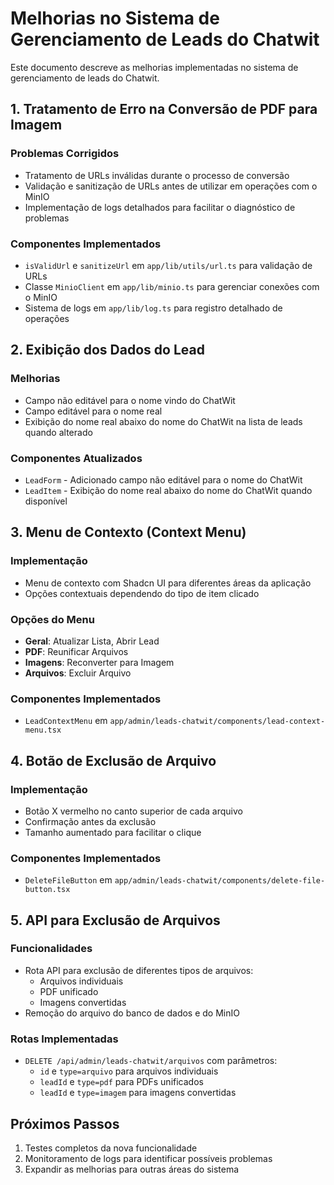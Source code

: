 # Melhorias no Sistema de Gerenciamento de Leads do Chatwit

Este documento descreve as melhorias implementadas no sistema de gerenciamento de leads do Chatwit.

## 1. Tratamento de Erro na Conversão de PDF para Imagem

### Problemas Corrigidos
- Tratamento de URLs inválidas durante o processo de conversão
- Validação e sanitização de URLs antes de utilizar em operações com o MinIO
- Implementação de logs detalhados para facilitar o diagnóstico de problemas

### Componentes Implementados
- `isValidUrl` e `sanitizeUrl` em `app/lib/utils/url.ts` para validação de URLs
- Classe `MinioClient` em `app/lib/minio.ts` para gerenciar conexões com o MinIO
- Sistema de logs em `app/lib/log.ts` para registro detalhado de operações

## 2. Exibição dos Dados do Lead

### Melhorias
- Campo não editável para o nome vindo do ChatWit
- Campo editável para o nome real
- Exibição do nome real abaixo do nome do ChatWit na lista de leads quando alterado

### Componentes Atualizados
- `LeadForm` - Adicionado campo não editável para o nome do ChatWit
- `LeadItem` - Exibição do nome real abaixo do nome do ChatWit quando disponível

## 3. Menu de Contexto (Context Menu)

### Implementação
- Menu de contexto com Shadcn UI para diferentes áreas da aplicação
- Opções contextuais dependendo do tipo de item clicado

### Opções do Menu
- **Geral**: Atualizar Lista, Abrir Lead
- **PDF**: Reunificar Arquivos
- **Imagens**: Reconverter para Imagem
- **Arquivos**: Excluir Arquivo

### Componentes Implementados
- `LeadContextMenu` em `app/admin/leads-chatwit/components/lead-context-menu.tsx`

## 4. Botão de Exclusão de Arquivo

### Implementação
- Botão X vermelho no canto superior de cada arquivo
- Confirmação antes da exclusão
- Tamanho aumentado para facilitar o clique

### Componentes Implementados
- `DeleteFileButton` em `app/admin/leads-chatwit/components/delete-file-button.tsx`

## 5. API para Exclusão de Arquivos

### Funcionalidades
- Rota API para exclusão de diferentes tipos de arquivos:
  - Arquivos individuais
  - PDF unificado
  - Imagens convertidas
- Remoção do arquivo do banco de dados e do MinIO

### Rotas Implementadas
- `DELETE /api/admin/leads-chatwit/arquivos` com parâmetros:
  - `id` e `type=arquivo` para arquivos individuais
  - `leadId` e `type=pdf` para PDFs unificados
  - `leadId` e `type=imagem` para imagens convertidas

## Próximos Passos

1. Testes completos da nova funcionalidade
2. Monitoramento de logs para identificar possíveis problemas
3. Expandir as melhorias para outras áreas do sistema 
